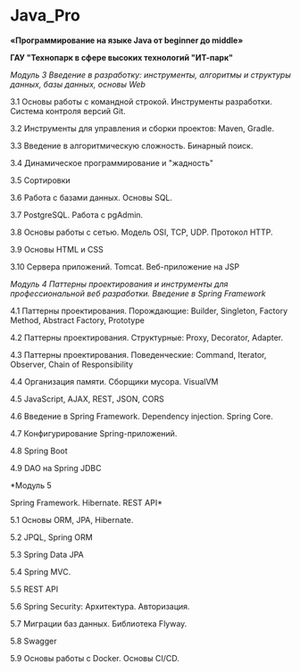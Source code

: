 # Java_Pro

**«Программирование на языке Java от beginner до middle»**

**ГАУ "Технопарк в сфере высоких технологий "ИТ-парк"**

*Модуль 3 
Введение в разработку: инструменты, алгоритмы и структуры данных, базы данных, основы Web*

3.1 Основы работы с командной строкой. Инструменты разработки. Система контроля версий Git.

3.2 Инструменты для управления и сборки проектов: Maven, Gradle.

3.3 Введение в алгоритмическую сложность. Бинарный поиск.

3.4 Динамическое программирование и "жадность"

3.5 Сортировки

3.6 Работа с базами данных. Основы SQL.

3.7 PostgreSQL. Работа с pgAdmin.

3.8 Основы работы с сетью. Модель OSI, TCP, UDP. Протокол HTTP.

3.9 Основы HTML и CSS

3.10 Сервера приложений. Tomcat. Веб-приложение на JSP

*Модуль 4
Паттерны проектирования и инструменты для профессиональной веб разработки. Введение в Spring Framework*

4.1 Паттерны проектирования. Порождающие: Builder, Singleton, Factory Method, Abstract Factory, Prototype

4.2 Паттерны проектирования. Структурные: Proxy, Decorator, Adapter.

4.3 Паттерны проектирования. Поведенческие: Command, Iterator, Observer, Chain of Responsibility

4.4 Организация памяти. Сборщики мусора. VisualVM

4.5 JavaScript, AJAX, REST, JSON, CORS

4.6 Введение в Spring Framework. Dependency injection. Spring Core.

4.7 Конфигурирование Spring-приложений.

4.8 Spring Boot

4.9 DAO на Spring JDBC

*Модуль 5

Spring Framework. Hibernate. REST API*

5.1 Основы ORM, JPA, Hibernate.

5.2 JPQL, Spring ORM

5.3 Spring Data JPA

5.4 Spring MVC.

5.5 REST API

5.6 Spring Security: Архитектура. Авторизация.

5.7 Миграции баз данных. Библиотека Flyway.

5.8 Swagger

5.9 Основы работы с Docker. Основы CI/CD.